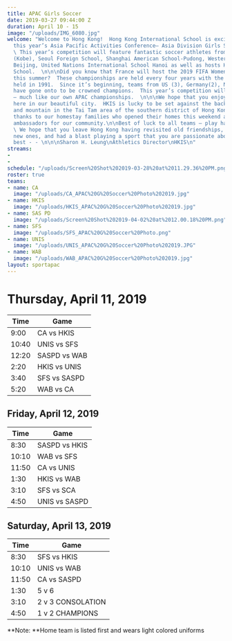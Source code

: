 ```yaml
---
title: APAC Girls Soccer
date: 2019-03-27 09:44:00 Z
duration: April 10 - 15
image: "/uploads/IMG_6080.jpg"
welcome: "Welcome to Hong Kong!  Hong Kong International School is excited to host
  this year’s Asia Pacific Activities Conference– Asia Division Girls Soccer Championships.
  \ This year’s competition will feature fantastic soccer athletes from Canadian Academy
  (Kobe), Seoul Foreign School, Shanghai American School-Pudong, Western Academy of
  Beijing, United Nations International School Hanoi as well as hosts Hong Kong International
  School.  \n\n\nDid you know that France will host the 2019 FIFA Women’s World Cup
  this summer?  These championships are held every four years with the first championship
  held in 1991.  Since it’s beginning, teams from US (3), Germany(2), Norway and Japan
  have gone onto to be crowned champions.  This year’s competition will be hard fought
  – much like our own APAC championships.  \n\n\nWe hope that you enjoy your time
  here in our beautiful city.  HKIS is lucky to be set against the backdrop of sea
  and mountain in the Tai Tam area of the southern district of Hong Kong Island.  Many
  thanks to our homestay families who opened their homes this weekend and served as
  ambassadors for our community.\n\nBest of luck to all teams – play hard, play fair!!
  \ We hope that you leave Hong Kong having revisited old friendships,  made some
  new ones, and had a blast playing a sport that you are passionate about.  All the
  best - - \n\n\nSharon H. Leung\nAthletics Director\nHKIS\n"
streams:
- 
- 
schedule: "/uploads/Screen%20Shot%202019-03-28%20at%2011.29.36%20PM.png"
roster: true
teams:
- name: CA
  image: "/uploads/CA_APAC%20G%20Soccer%20Photo%202019.jpg"
- name: HKIS
  image: "/uploads/HKIS_APAC%20G%20Soccer%20Photo%202019.jpg"
- name: SAS PD
  image: "/uploads/Screen%20Shot%202019-04-02%20at%2012.00.18%20PM.png"
- name: SFS
  image: "/uploads/SFS_APAC%20G%20Soccer%20Photo.png"
- name: UNIS
  image: "/uploads/UNIS_APAC%20G%20Soccer%20Photo%202019.JPG"
- name: WAB
  image: "/uploads/WAB_APAC%20G%20Soccer%20Photo%202019.jpg"
layout: sportapac
---
```


# **Thursday, April 11, 2019**

| **Time** | **Game** | 
| ------------- | ------------- |
| 9:00    | CA vs HKIS   | 
| 10:40   | UNIS vs SFS   |
| 12:20    | SASPD vs WAB  |
| 2:20    | HKIS vs UNIS   | 
| 3:40    | SFS vs SASPD  | 
| 5:20    | WAB vs CA |  

## Friday, April 12, 2019

| **Time** | **Game** |
| ------------- | ------------- | 
| 8:30    | SASPD vs HKIS  |
| 10:10   | WAB vs SFS  | 
| 11:50    | CA vs UNIS  | 
| 1:30    | HKIS vs WAB  | 
| 3:10    | SFS vs SCA | 
| 4:50    | UNIS vs SASPD  |

## Saturday, April 13, 2019

| **Time** | **Game** | 
| ------------- | ------------- | 
| 8:30   | SFS vs HKIS | 
| 10:10   | UNIS vs WAB   | 
| 11:50   | CA vs SASPD  |  
| 1:30  | 5 v 6  |
| 3:10  | 2 v 3 CONSOLATION |
| 4:50  |  1 v 2 CHAMPIONS  | 

**Note: **Home team is listed first and wears light colored uniforms
